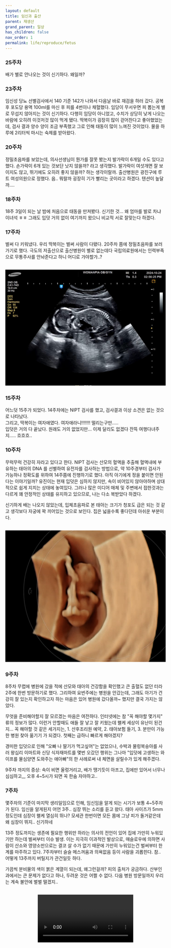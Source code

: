 ```yaml
---
layout: default
title: 임신과 출산
parent: 재생산
grand_parent: 일상
has_children: false
nav_order: 1
permalink: life/reproduce/fetus
---
```


### 25주차

배가 별로 안나오는 것이 신기하다. 왜일까?

### 23주차

임신성 당뇨 선별검사에서 140 기준 142가 나와서 다음날 바로 재검을 하러 갔다. 공복 후 포도당 용액 100ml를 마신 후 피를 4번이나 채혈했다. 임당이 무서우면 피 뽑는게 별로 무섭지 않아지는 것이 신기하다.
다행히 임당이 아니었고, 수치가 상당히 낮게 나오는 바람에 오히려 이것저것 많이 먹게 됐다.
딱복이가 굉장히 많이 걷어찬다고 좋아했었는데, 검사 결과 양수 양이 조금 부족했고 그로 인해 태동이 많이 느껴진 것이었다. 물을 하루에 2리터씩 마시는 숙제를 받아왔다.

### 20주차

정밀초음파를 보았는데, 의사선생님이 뭔가를 잘못 봤는지 발가락이 6개일 수도 있다고 했다. 손가락이 6개 있는 것보단 낫지 않을까? 라고 생각했다. 발가락이 여섯개면 잘 보이지도 않고, 뛰기에도 오히려 좋지 않을까? 하는 생각이랄까. 
출산병원은 광진구에 루트 여성의원으로 정했다. 음.. 뭐랄까 굉장히 기가 빨리는 곳이라고 하겠다. 텐션이 높달까....


### 18주차

18주 3일이 되는 날 밤에 처음으로 태동을 만져봤다. 신기한 것... 왜 엄마를 발로 차냐 이녀석 ㅎㅎ 그래도 입덧 거의 없이 여기까지 왔으니 비교적 서로 잘맞는다 하겠다.

### 17주차 

벌써 다 키워냈다. 우리 딱복이는 벌써 사람이 다됐다. 20주차 쯤에 정밀초음파를 보러가기로 했다. 극도의 저출산으로 출산병원이 별로 없는데다 국립의료원에서는 인력부족으로 무통주사를 안놔준다고 하니 어디로 가야할가..?
<p align="center">
  <br><img alt="img-name" src="/assets/images/reproduce/fetus_17w.jpeg" class="content-image-1"><br>
</p>

### 15주차  
  
어느덧 15주가 되었다. 14주차에는 NIPT 검사를 했고, 검사결과 이상 소견은 없는 것으로 나타났다.  
그리고, 딱복이는 여자애였다. 여자애라니!!!!!!! 떨리는구만.....  
입덧은 거의 다 끝났다. 원래도 거의 없었지만... 이제 달리도 없겠다 잔뜩 여행다녀주지..... 흐흐흐..  
  
### 10주차 

무럭무럭 건강히 자라고 있다고 한다. NIPT 검사는 산모의 혈액을 추출해 혈액내에 부유하는 태아의 DNA 를 선별하여 유전자를 검사하는 방법으로, 약 10주경부터 검사가 가능하나 정확도를 위하여 14주쯤에 진행하기로 했다. 아직 아기에게 정을 붙이면 안된다는 이야기일까?
유진이는 현재 입덧은 심하지 않지만, 속이 비어있지 않아야하며 상대적으로 쉽게 지치는 상태에 놓여있다. 그러나 많은 미디어 매체 및 주변에서 접한것과는 다르게 꽤 안정적인 상태를 유지하고 있으므로, 나는 다소 복받았다 하겠다.

신기하게 배는 나오지 않았는데, 입체초음파로 본 태아는 크기가 청포도 급은 되는 것 같고 생각보다 자궁에 꽉 끼어있는 것으로 보인다. 집은 넓을수록 좋다던데 아쉬운 부분이다.
<p align="center">
  <br><img alt="img-name" src="/assets/images/reproduce/fetus_10w.png" class="content-image-1"><br>
</p>

### 9주차

8주차 무렵에 병원에 갔을 적에 산모와 태아의 건강함을 확인했고 큰 출혈도 없던 터라 2주에 한번 방문하기로 했다. 그리하여 요번주에는 병원을 안갔는데, 그래도 아기가 건강히 잘 있는지 확인하고자 하는 마음은 있어 병원에 갔다올까~ 했지만 결국 가지는 않았다.

무엇을 준비해야할지 잘 모르겠는 마음은 여전하다. 인터넷에는 참 "꼭 해야할 몇가지" 류의 정보가 많다. 이런거 안할때도 애들 잘 낳고 잘 키웠는데 왤케 세상이 유난이 된건지... 
꼭 해야할 것 같은 세가지는, 1. 산후조리원 예약, 2. 태아보험 들기, 3. 분만이 가능한 병원 찾아 옮기기 가 되겠다. 첫째는 급하니 빠르게 해야겠지?

경미한 입덧으로 인해 "오빠 나 딸기가 먹고싶어"는 없었으나, 수박과 물렁복숭아를 사러 왕십리 이마트와 신당 식자재마트를 몇번 오갔던 행위는 그나마 "입덧에 고생하는 와이프를 물심양면 도와주는 애아빠"의 한 사례로써 내 체면을 살릴수가 있게 해주겠다. 

9주차 까지의 증상: 속이 비면 울렁거리고, 배가 땡기듯이 아프고, 집에만 있어서 너무나 심심하고,,, 오후 4~5시가 되면 꼭 한숨 자야하고.. 


### 7주차 

몇주차의 기준이 마지막 생리일임으로 인해, 임신임을 알게 되는 시기가 보통 4~5주차가 된다. 임신을 알게된지 어언 3주..
심장 뛰는 소리를 듣고 왔다. 태아 사이즈가 5mm 정도인데 심장이 왤케 열심히 뛰나? 모세관 한번이면 모든 몸에 그냥 피가 돌거같은데 왜 심장이 뛰지.. 신기하네

13주 정도까지는 생존에 필요한 행위만 하라는 의사의 전언이 있어 집에 가만히 누워있기만 하는데 벌써부터 이슈 발생.
이는 지극히 이과적인 발상으로, 매슬로우에 의하면 사람이 산소와 영양소만으로는 결코 살 수가 없기 때문에 가만히 누워있는건 벌써부터 한계를 마주하고 있다.
7주차부터 슬슬 메스꺼움과 의욕없음 등이 사람을 괴롭힌다. 참.. 어떻게 13주까지 버틸지가 관건일듯 하다.

가끔씩 분비물의 색이 붉은 계열이 되는데, 왜그런걸까? 피의 출처가 궁금하다. 
산부인과에서는 큰 문제가 없다고 하나, 두려운 것은 어쩔 수 없다. 다음 병원 방문일까지 우리는 계속 불안에 벌벌 떨겠지..

<p align="center">
  <br><video src="/assets/movies/reproduce/아기심장소리.mp4" class="content-image-1" controls=true loop=false></video><br>
</p>